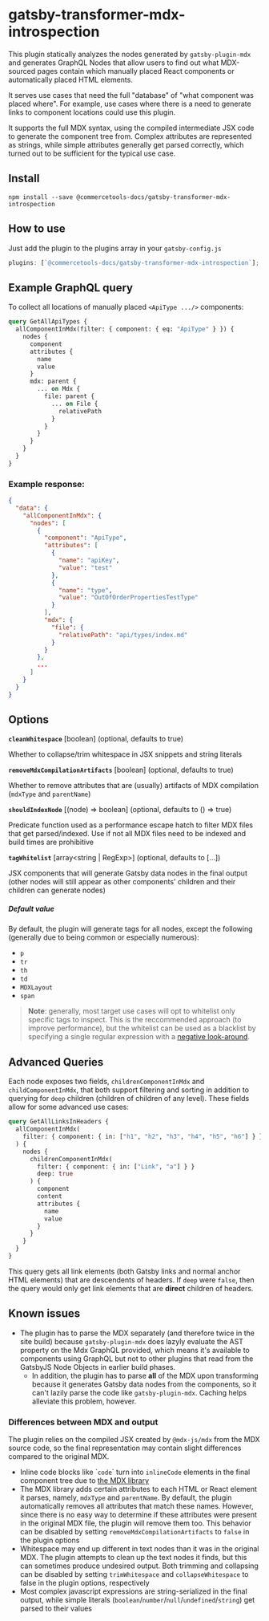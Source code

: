 # gatsby-transformer-mdx-introspection

This plugin statically analyzes the nodes generated by `gatsby-plugin-mdx` and generates GraphQL Nodes that allow users to find out what MDX-sourced pages contain which manually placed React components or automatically placed HTML elements.

It serves use cases that need the full "database" of "what component was placed where". For example, use cases where there is a need to generate links to component locations could use this plugin.

It supports the full MDX syntax, using the compiled intermediate JSX code to generate the component tree from. Complex attributes are represented as strings, while simple attributes generally get parsed correctly, which turned out to be sufficient for the typical use case.

## Install

```
npm install --save @commercetools-docs/gatsby-transformer-mdx-introspection
```

## How to use

Just add the plugin to the plugins array in your `gatsby-config.js`

```js
plugins: [`@commercetools-docs/gatsby-transformer-mdx-introspection`];
```

## Example GraphQL query

To collect all locations of manually placed `<ApiType .../>` components:

```graphql
query GetAllApiTypes {
  allComponentInMdx(filter: { component: { eq: "ApiType" } }) {
    nodes {
      component
      attributes {
        name
        value
      }
      mdx: parent {
        ... on Mdx {
          file: parent {
            ... on File {
              relativePath
            }
          }
        }
      }
    }
  }
}
```

### Example response:

```json
{
  "data": {
    "allComponentInMdx": {
      "nodes": [
        {
          "component": "ApiType",
          "attributes": [
            {
              "name": "apiKey",
              "value": "test"
            },
            {
              "name": "type",
              "value": "OutOfOrderPropertiesTestType"
            }
          ],
          "mdx": {
            "file": {
              "relativePath": "api/types/index.md"
            }
          }
        },
        ...
      ]
    }
  }
}
```

## Options

**`cleanWhitespace`** [boolean] (optional, defaults to true)

Whether to collapse/trim whitespace in JSX snippets and string literals

**`removeMdxCompilationArtifacts`** [boolean] (optional, defaults to true)

Whether to remove attributes that are (usually) artifacts of MDX compilation (`mdxType` and `parentName`)

**`shouldIndexNode`** [(node) ⇒ boolean] (optional, defaults to () ⇒ true)

Predicate function used as a performance escape hatch to filter MDX files that get parsed/indexed. Use if not all MDX files need to be indexed and build times are prohibitive

**`tagWhitelist`** [array\<string | RegExp>] (optional, defaults to [...])

JSX components that will generate Gatsby data nodes in the final output (other nodes will still appear as other components' children and their children can generate nodes)

##### Default value

By default, the plugin will generate tags for all nodes, except the following (generally due to being common or especially numerous):

- `p`
- `tr`
- `th`
- `td`
- `MDXLayout`
- `span`

> **Note**: generally, most target use cases will opt to whitelist only specific tags to inspect. This is the reccommended approach (to improve performance), but the whitelist can be used as a blacklist by specifying a single regular expression with a [negative look-around](https://www.regular-expressions.info/lookaround.html).

## Advanced Queries

Each node exposes two fields, `childrenComponentInMdx` and `childComponentInMdx`, that both support filtering and sorting in addition to querying for `deep` children (children of children of any level). These fields allow for some advanced use cases:

```graphql
query GetAllLinksInHeaders {
  allComponentInMdx(
    filter: { component: { in: ["h1", "h2", "h3", "h4", "h5", "h6"] } }
  ) {
    nodes {
      childrenComponentInMdx(
        filter: { component: { in: ["Link", "a"] } }
        deep: true
      ) {
        component
        content
        attributes {
          name
          value
        }
      }
    }
  }
}
```

This query gets all link elements (both Gatsby links and normal anchor HTML elements) that are descendents of headers. If `deep` were `false`, then the query would only get link elements that are **direct** children of headers.

## Known issues

- The plugin has to parse the MDX separately (and therefore twice in the site build) because `gatsby-plugin-mdx` does lazyly evaluate the AST property on the Mdx GraphQL provided, which means it's available to components using GraphQL but not to other plugins that read from the GatsbyJS Node Objects in earlier build phases.
  - In addition, the plugin has to parse **all** of the MDX upon transforming because it generates Gatsby data nodes from the components, so it can't lazily parse the code like `gatsby-plugin-mdx`. Caching helps alleviate this problem, however.

### Differences between MDX and output

The plugin relies on the compiled JSX created by `@mdx-js/mdx` from the MDX source code, so the final representation may contain slight differences compared to the original MDX.

- Inline code blocks like \``code`\` turn into `inlineCode` elements in the final component tree due to [the MDX library](https://mdxjs.com/getting-started#working-with-components)
- The MDX library adds certain attributes to each HTML or React element it parses, namely, `mdxType` and `parentName`. By default, the plugin automatically removes all attributes that match these names. However, since there is no easy way to determine if these attributes were present in the original MDX file, the plugin will remove them too. This behavior can be disabled by setting `removeMdxCompilationArtifacts` to `false` in the plugin options
- Whitespace may end up different in text nodes than it was in the original MDX. The plugin attempts to clean up the text nodes it finds, but this can sometimes produce undesired output. Both trimming and collapsing can be disabled by setting `trimWhitespace` and `collapseWhitespace` to false in the plugin options, respectively
- Most complex javascript expressions are string-serialized in the final output, while simple literals (`boolean`/`number`/`null`/`undefined`/`string`) get parsed to their values
